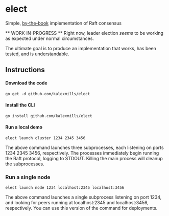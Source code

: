 # elect
Simple, [by-the-book](https://raft.github.io/raft.pdf) implementation of Raft consensus

** WORK-IN-PROGRESS **
Right now, leader election *seems* to be working as expected under normal circumstances.

The ultimate goal is to produce an implementation that works, has been tested, and is understandable.

## Instructions

#### Download the code
```
go get -d github.com/kalexmills/elect
```

#### Install the CLI
```
go install github.com/kalexmills/elect
```

#### Run a local demo
```
elect launch cluster 1234 2345 3456
```

The above command launches three subprocesses, each listening on ports 1234 2345 3456, respectively. The processes immediately begin running the Raft protocol, logging to STDOUT. Killing the main process will cleanup the subprocesses.

### Run a single node
```
elect launch node 1234 localhost:2345 localhost:3456
```

The above command launches a single subprocess listening on port 1234, and looking for peers running at localhost:2345 and localhost:3456, respectively. You can use this version of the command for deployments.
